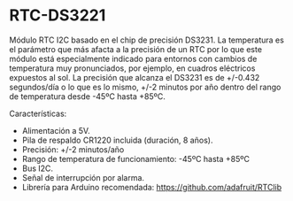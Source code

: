 # RTC-DS3221

Módulo RTC I2C basado en el chip de precisión DS3231.
La temperatura es el parámetro que más afacta a la precisión de un RTC por lo que este módulo está especialmente indicado para entornos con cambios de temperatura muy pronunciados, por ejemplo, en cuadros eléctricos expuestos al sol. La precisión que alcanza el DS3231 es de +/-0.432 segundos/día o lo que es lo mismo, +/-2 minutos por año dentro del rango de temperatura desde -45ºC hasta +85ºC.
 
Características:
- Alimentación a 5V.
- Pila de respaldo CR1220 incluida (duración, 8 años).
- Precisión: +/-2 minutos/año
- Rango de temperatura de funcionamiento: -45ºC hasta +85ºC
- Bus I2C.
- Señal de interrupción por alarma.
- Librería para Arduino recomendada: https://github.com/adafruit/RTClib
